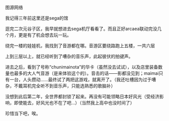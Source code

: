 图源网络

我记得三年前这里还是sega的馆

逛完二次元谷子区，我早就想进去sega机厅看看了。而且正好arcaea联动完没几个月，更是有了机会想去玩一玩。

绕完一楼的娃娃机，我找到了音游都在哪。音游区要绕路跑上五楼，一共六层

上到三层以上，就已经听到了嘈杂的音乐声，此起彼伏的拍键声。

进去之后，看到了号称“chunimainota”的华卡（虽然没去试试），以及店里装备数量也最多的大人气音游（是来体验这个的）。音击的话——影都没见到；maimai只有一台，人头攒动……最终试了两把这游戏，就离开了。（我还吐槽因为过于嘈杂，不戴耳机完全听不到音乐声，只能选熟悉的歌脑补）

没想到此后第二年，全世界都封锁了起来。再没有可能领略日本好风光（受经济影响，即使能去，好风光也不在了吧...）（当然我上高中也没时间了）

珍惜当下吧，唉。
